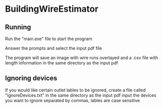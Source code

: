 # BuildingWireEstimator

## Running

Run the "main.exe" file to start the program

Answer the prompts and select the input pdf file

The program will save an image with wire runs overlayed and a .csv file with length information in the same directory as the input pdf

## Ignoring devices
If you would like certain outlet lables to be ignored, create a file called "ignoreDevices.txt" in the same directory as the input pdf
input the devices you want to ignore separated by commas, lables are case sensitive
